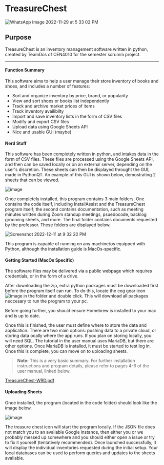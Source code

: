 # TreasureChest

![WhatsApp Image 2022-11-29 at 5 33 02 PM](https://user-images.githubusercontent.com/46247477/204969588-af16b278-c76c-49a7-a750-a71515e42f6c.jpeg)

## Purpose
TreasureChest is an inventory management software written in python, created by TeamDos of CEN4010 for the semester scrumm project.

---

#### Function Summary

This software aims to help a user manage their store inventory of books and shoes, and includes a number of features:
- Sort and organize inventory by price, brand, or popularity
- View and sort shoes or books list independently
- Track and archive market prices of items
- Track inventory availibilty
- Import and save inventory lists in the form of CSV files
- Modify and export CSV files
- Upload data using Google Sheets API
- Nice and usable GUI (maybe)



#### Nerd Stuff
This software has been completely written in python, and intakes data in the form of CSV files. These files are processed using the Google Sheets API, and then can be saved locally or on an external server, depending on the user's discretion. These sheets can then be displayed throught the GUI, made in PythonQT. An example of this GUI is shown below, demostrating 2 sheets that can be viewed.

![image](https://user-images.githubusercontent.com/46247477/206955461-76119a06-a86d-479e-b14d-17e34636e765.png)

Once completely installed, this program contains 3 main folders. One contains the code itself, including InstallAssist and the TreasureChest program itself; the second contains documentation, such as meeting minutes written during Zoom standup meetings, psuedocode, backlog grooming sheets, and more. The final folder contains documents requested by the professor. These folders are displayed below.

![Screenshot 2022-12-11 at 9 32 20 PM](https://user-images.githubusercontent.com/46247477/206955578-95ba7b03-b116-4ec5-a078-eaa564040cc8.png)

This program is capable of running on any machine/os equipped with Python, although the installation guide is MacOs-specific.



#### Getting Started (MacOs Specific)
The software files may be delivered via a public webpage which requires credentials, or in the form of a drive.

After downloading the zip, extra python packages must be downloaded first before the program itself can run. To do this, locate the cog gear icon ![image](https://user-images.githubusercontent.com/46247477/206955647-35e2c91c-1044-4e3b-a863-ec9a0bd76f96.png)
in the folder and double click. This will download all packages neccesary to run the program to your pc. 

Before going further, you should ensure Homebrew is installed to your mac and is up to date.

Once this is finished, the user must define where to store the data and application. There are two main options: pushing data to a private cloud, or storing data ocally where the app runs. If you plan on storing locally, you will need SQL. The tutorial in the user manual uses MariaDB, but there are other options. Once MariaDB is installed, it must be started to test log in. Once this is complete, you can move on to uploading sheets.

> **Note:** This is a very basic summary. For further installation instructions and program details, please refer to pages 4-6 of the user manual, linked below.


[TreasureChest-WRD.pdf](https://github.com/tyrie592/TeamDos-projectbase/files/10204440/TreasureChest-WRD.pdf)



#### Uploading Sheets

Once installed, the program (located in the code folder) should look like the image below.

![image](https://user-images.githubusercontent.com/46247477/206957506-3cc1b614-c055-4f6b-ab3c-55a851d5ae67.png)

The treasure chest icon will start the program locally. If the JSON file does not match you to an available Google instance, then either you or we probably messed up somewhere and you should either open a issue or try to fix it yourself (tentatively recommended). Once launched successfully, it will display the individual inventories requested during the initial setup. Your local databases can be used to perform queries and updates to the sheets avaliable.


